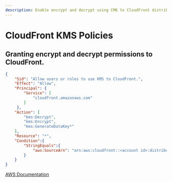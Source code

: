 ```yaml
---
description: Enable encrypt and decrypt using CMK to CloudFront distributions.
---
```


# CloudFront KMS Policies

## Granting encrypt and decrypt permissions to CloudFront.

``` json linenums="1" hl_lines="17"
{
    "Sid": "Allow users or roles to use KMS to CloudFront.",
    "Effect": "Allow",
    "Principal": {
        "Service": [
            "cloudfront.amazonaws.com"
        ]
     },
    "Action": [
        "kms:Decrypt",
        "kms:Encrypt",
        "kms:GenerateDataKey*"
    ],
    "Resource": "*",
    "Condition":{
        "StringEquals":{
            "aws:SourceArn": "arn:aws:cloudfront::<account id>:distribution/<cloudfront distribution id>"
        }
    }
}
```

[AWS Documentation](https://docs.aws.amazon.com/AmazonCloudFront/latest/DeveloperGuide/private-content-restricting-access-to-s3.html)